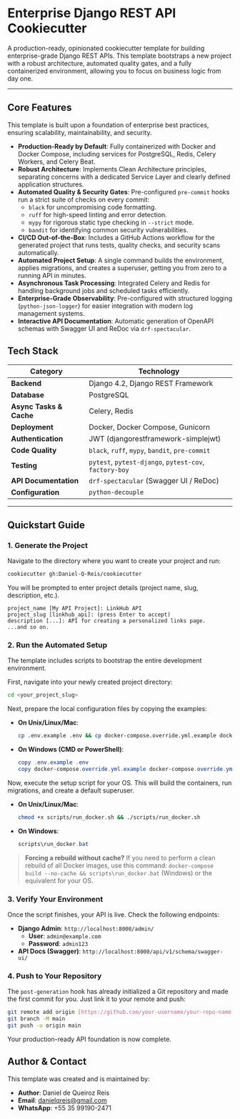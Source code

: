 # Enterprise Django REST API Cookiecutter

A production-ready, opinionated cookiecutter template for building enterprise-grade Django REST APIs. This template bootstraps a new project with a robust architecture, automated quality gates, and a fully containerized environment, allowing you to focus on business logic from day one.

---

## Core Features

This template is built upon a foundation of enterprise best practices, ensuring scalability, maintainability, and security.

-   **Production-Ready by Default**: Fully containerized with Docker and Docker Compose, including services for PostgreSQL, Redis, Celery Workers, and Celery Beat.
-   **Robust Architecture**: Implements Clean Architecture principles, separating concerns with a dedicated Service Layer and clearly defined application structures.
-   **Automated Quality & Security Gates**: Pre-configured `pre-commit` hooks run a strict suite of checks on every commit:
    -   `black` for uncompromising code formatting.
    -   `ruff` for high-speed linting and error detection.
    -   `mypy` for rigorous static type checking in `--strict` mode.
    -   `bandit` for identifying common security vulnerabilities.
-   **CI/CD Out-of-the-Box**: Includes a GitHub Actions workflow for the generated project that runs tests, quality checks, and security scans automatically.
-   **Automated Project Setup**: A single command builds the environment, applies migrations, and creates a superuser, getting you from zero to a running API in minutes.
-   **Asynchronous Task Processing**: Integrated Celery and Redis for handling background jobs and scheduled tasks efficiently.
-   **Enterprise-Grade Observability**: Pre-configured with structured logging (`python-json-logger`) for easier integration with modern log management systems.
-   **Interactive API Documentation**: Automatic generation of OpenAPI schemas with Swagger UI and ReDoc via `drf-spectacular`.

## Tech Stack

| Category              | Technology                                                               |
| --------------------- | ------------------------------------------------------------------------ |
| **Backend** | Django 4.2, Django REST Framework                                        |
| **Database** | PostgreSQL                                                               |
| **Async Tasks & Cache** | Celery, Redis                                                            |
| **Deployment** | Docker, Docker Compose, Gunicorn                                         |
| **Authentication** | JWT (djangorestframework-simplejwt)                                      |
| **Code Quality** | `black`, `ruff`, `mypy`, `bandit`, `pre-commit`                          |
| **Testing** | `pytest`, `pytest-django`, `pytest-cov`, `factory-boy`                   |
| **API Documentation** | `drf-spectacular` (Swagger UI / ReDoc)                                   |
| **Configuration** | `python-decouple`                                                        |

---

## Quickstart Guide

### 1. Generate the Project

Navigate to the directory where you want to create your project and run:

```bash
cookiecutter gh:Daniel-Q-Reis/cookiecutter
```

You will be prompted to enter project details (project name, slug, description, etc.).

```
project_name [My API Project]: LinkHub API
project_slug [linkhub_api]: (press Enter to accept)
description [...]: API for creating a personalized links page.
...and so on.
```

### 2. Run the Automated Setup

The template includes scripts to bootstrap the entire development environment.

First, navigate into your newly created project directory:
```bash
cd <your_project_slug>
```

Next, prepare the local configuration files by copying the examples:
-   **On Unix/Linux/Mac**:
    ```bash
    cp .env.example .env && cp docker-compose.override.yml.example docker-compose.override.yml
    ```
-   **On Windows (CMD or PowerShell)**:
    ```powershell
    copy .env.example .env
    copy docker-compose.override.yml.example docker-compose.override.yml
    ```

Now, execute the setup script for your OS. This will build the containers, run migrations, and create a default superuser.
-   **On Unix/Linux/Mac**:
    ```bash
    chmod +x scripts/run_docker.sh && ./scripts/run_docker.sh
    ```
-   **On Windows**:
    ```powershell
    scripts\run_docker.bat
    ```

> **Forcing a rebuild without cache?**
> If you need to perform a clean rebuild of all Docker images, use this command:
> `docker-compose build --no-cache && scripts\run_docker.bat` (Windows) or the equivalent for your OS.

### 3. Verify Your Environment

Once the script finishes, your API is live. Check the following endpoints:

-   **Django Admin**: `http://localhost:8000/admin/`
    -   **User**: `admin@example.com`
    -   **Password**: `admin123`
-   **API Docs (Swagger)**: `http://localhost:8000/api/v1/schema/swagger-ui/`

### 4. Push to Your Repository

The `post-generation` hook has already initialized a Git repository and made the first commit for you. Just link it to your remote and push:

```bash
git remote add origin [https://github.com/your-username/your-repo-name.git](https://github.com/your-username/your-repo-name.git)
git branch -M main
git push -u origin main
```

Your production-ready API foundation is now complete.

## Author & Contact

This template was created and is maintained by:

-   **Author**: Daniel de Queiroz Reis
-   **Email**: danielqreis@gmail.com
-   **WhatsApp**: +55 35 99190-2471